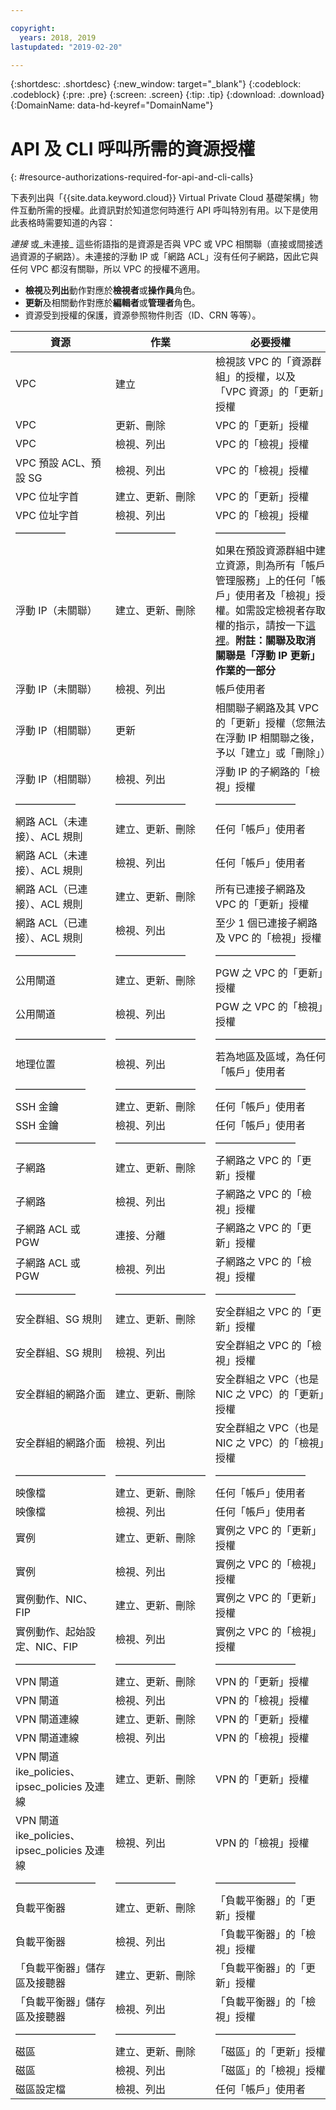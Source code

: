 ```yaml
---

copyright:
  years: 2018, 2019
lastupdated: "2019-02-20"

---
```


{:shortdesc: .shortdesc}
{:new_window: target="_blank"}
{:codeblock: .codeblock}
{:pre: .pre}
{:screen: .screen}
{:tip: .tip}
{:download: .download}
{:DomainName: data-hd-keyref="DomainName"}

# API 及 CLI 呼叫所需的資源授權
{: #resource-authorizations-required-for-api-and-cli-calls}

下表列出與「{{site.data.keyword.cloud}} Virtual Private Cloud 基礎架構」物件互動所需的授權。此資訊對於知道您何時進行 API 呼叫特別有用。以下是使用此表格時需要知道的內容：

_連接_ 或_未連接_ 這些術語指的是資源是否與 VPC 或 VPC 相關聯（直接或間接透過資源的子網路）。未連接的浮動 IP 或「網路 ACL」沒有任何子網路，因此它與任何 VPC 都沒有關聯，所以 VPC 的授權不適用。

* **檢視**及**列出**動作對應於**檢視者**或**操作員**角色。
* **更新**及相關動作對應於**編輯者**或**管理者**角色。
* 資源受到授權的保護，資源參照物件則否（ID、CRN 等等）。


| 資源     | 作業      | 必要授權               |
|--------|--------|---------|
| VPC | 建立 | 檢視該 VPC 的「資源群組」的授權，以及「VPC 資源」的「更新」授權 |
| VPC | 更新、刪除 | VPC 的「更新」授權 |
| VPC | 檢視、列出 | VPC 的「檢視」授權 |
| VPC 預設 ACL、預設 SG | 檢視、列出 | VPC 的「檢視」授權 |
| VPC 位址字首 | 建立、更新、刪除 | VPC 的「更新」授權 |
| VPC 位址字首 | 檢視、列出 | VPC 的「檢視」授權 |
|—————|——————|———————|
| 浮動 IP（未關聯）| 建立、更新、刪除 | 如果在預設資源群組中建立資源，則為所有「帳戶管理服務」上的任何「帳戶」使用者及「檢視」授權。如需設定檢視者存取權的指示，請按一下[這裡](https://{DomainName}/docs/infrastructure/vpc?topic=vpc-managing-user-permissions-for-vpc-resources#setting-up-viewer-access)。**附註：關聯及取消關聯是「浮動 IP 更新」作業的一部分**|
| 浮動 IP（未關聯）| 檢視、列出 | 帳戶使用者 |
| 浮動 IP（相關聯）| 更新 | 相關聯子網路及其 VPC 的「更新」授權（您無法在浮動 IP 相關聯之後，予以「建立」或「刪除」）|
| 浮動 IP（相關聯）| 檢視、列出 | 浮動 IP 的子網路的「檢視」授權 | 
|——————|———————|————————|
| 網路 ACL（未連接）、ACL 規則 | 建立、更新、刪除 | 任何「帳戶」使用者 |
| 網路 ACL（未連接）、ACL 規則 | 檢視、列出 | 任何「帳戶」使用者 |
| 網路 ACL（已連接）、ACL 規則 | 建立、更新、刪除 | 所有已連接子網路及 VPC 的「更新」授權 |
| 網路 ACL（已連接）、ACL 規則 | 檢視、列出 | 至少 1 個已連接子網路及 VPC 的「檢視」授權 |
|——————|———————|————————|
| 公用閘道 | 建立、更新、刪除 | PGW 之 VPC 的「更新」授權 |
| 公用閘道 | 檢視、列出 | PGW 之 VPC 的「檢視」授權 |
|—————————|————————|———————————|
| 地理位置 | 檢視、列出 | 若為地區及區域，為任何「帳戶」使用者 |
|———————|————————|—————————|
| SSH 金鑰 | 建立、更新、刪除 | 任何「帳戶」使用者 |
| SSH 金鑰 | 檢視、列出 | 任何「帳戶」使用者 |
|————————|—————————|————————|
| 子網路 | 建立、更新、刪除 | 子網路之 VPC 的「更新」授權 |
| 子網路 | 檢視、列出 | 子網路之 VPC 的「檢視」授權 |
| 子網路 ACL 或 PGW | 連接、分離 | 子網路之 VPC 的「更新」授權 |
| 子網路 ACL 或 PGW | 檢視、列出 | 子網路之 VPC 的「檢視」授權 |
|——————|—————————|————————|
| 安全群組、SG 規則 | 建立、更新、刪除 | 安全群組之 VPC 的「更新」授權 |
| 安全群組、SG 規則 | 檢視、列出 | 安全群組之 VPC 的「檢視」授權 |
| 安全群組的網路介面 | 建立、更新、刪除 | 安全群組之 VPC（也是 NIC 之 VPC）的「更新」授權 |
| 安全群組的網路介面 | 檢視、列出 | 安全群組之 VPC（也是 NIC 之 VPC）的「檢視」授權 |
|—————————|—————————|—————————|
| 映像檔 | 建立、更新、刪除 | 任何「帳戶」使用者 |
| 映像檔 | 檢視、列出 | 任何「帳戶」使用者 |
| 實例 | 建立、更新、刪除 | 實例之 VPC 的「更新」授權 |
| 實例 | 檢視、列出 | 實例之 VPC 的「檢視」授權 |
| 實例動作、NIC、FIP | 建立、更新、刪除 | 實例之 VPC 的「更新」授權 |
| 實例動作、起始設定、NIC、FIP | 檢視、列出 | 實例之 VPC 的「檢視」授權 |
|————————|——————|————————|
| VPN 閘道 | 建立、更新、刪除 | VPN 的「更新」授權 |
| VPN 閘道 | 檢視、列出 | VPN 的「檢視」授權 |
| VPN 閘道連線 | 建立、更新、刪除 | VPN 的「更新」授權 |
| VPN 閘道連線 | 檢視、列出 | VPN 的「檢視」授權 |
| VPN 閘道 ike_policies、ipsec_policies 及連線 | 建立、更新、刪除 | VPN 的「更新」授權 |
| VPN 閘道 ike_policies、ipsec_policies 及連線 | 檢視、列出 | VPN 的「檢視」授權 |
|————————|——————|————————|
| 負載平衡器 | 建立、更新、刪除 |「負載平衡器」的「更新」授權 |
| 負載平衡器 | 檢視、列出 |「負載平衡器」的「檢視」授權 |
|「負載平衡器」儲存區及接聽器 | 建立、更新、刪除 |「負載平衡器」的「更新」授權 |
|「負載平衡器」儲存區及接聽器 | 檢視、列出 |「負載平衡器」的「檢視」授權 |
|————————|——————|————————|
| 磁區 | 建立、更新、刪除 |「磁區」的「更新」授權
| 磁區 | 檢視、列出 |「磁區」的「檢視」授權 |
| 磁區設定檔 | 檢視、列出 | 任何「帳戶」使用者 |


